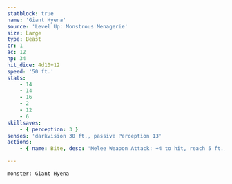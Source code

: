 ```yaml
---
statblock: true
name: 'Giant Hyena'
source: 'Level Up: Monstrous Menagerie'
size: Large
type: Beast
cr: 1
ac: 12
hp: 34
hit_dice: 4d10+12
speed: '50 ft.'
stats:
    - 14
    - 14
    - 16
    - 2
    - 12
    - 6
skillsaves:
    - { perception: 3 }
senses: 'darkvision 30 ft., passive Perception 13'
actions:
    - { name: Bite, desc: 'Melee Weapon Attack: +4 to hit, reach 5 ft., one target. Hit: 9 (2d6+2) piercing damage. If this damage reduces the target to 0 hit points, the hyena can use its bonus action to move half its Speed and make a second bite attack.' }

---
```

```statblock
monster: Giant Hyena
```

